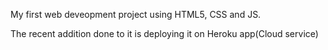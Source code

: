 My first web deveopment project using HTML5, CSS and JS.

The recent addition done to it is deploying it on Heroku app(Cloud service)

